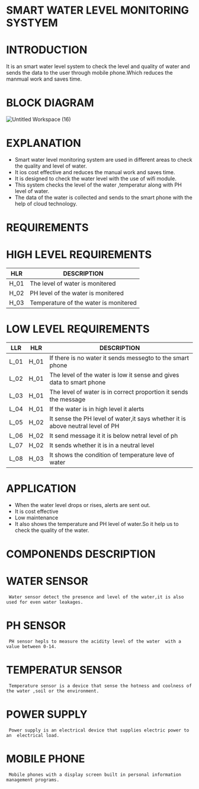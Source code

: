 # SMART WATER LEVEL MONITORING SYSTYEM
# INTRODUCTION
  It is an smart water level system to check the level and quality of water and sends the data to the user through mobile phone.Which reduces the manmual work and saves time.
# BLOCK DIAGRAM
![Untitled Workspace (16)](https://user-images.githubusercontent.com/98879001/154844675-24634443-7c3e-4994-87c2-557b40233146.png)
# EXPLANATION
   * Smart water level monitoring system are used in different areas to check the quality and level of water. 
   * It ios cost effective and reduces the manual work and saves time.
   * It is designed to check the water level with the use of wifi module.
   * This system checks the level of the water ,temperatur along with PH level of water.
   * The data of the water is collected and sends to the smart phone with the help of cloud technology.

# REQUIREMENTS
# HIGH LEVEL REQUIREMENTS
| HLR | DESCRIPTION |
|-----|-------------|
|H_01| The level of water is monitered|
|H_02| PH level of the water is monitered|
|H_03| Temperature of the water is monitered|
# LOW LEVEL REQUIREMENTS
|LLR|HLR|DESCRIPTION|
|---|---|-----------|
|L_01|H_01| If there is no water it sends messegto to the smart phone|
|L_02|H_01| The level of the water is low it sense and gives data to smart phone |
|L_03|H_01| The level of water is in correct proportion it sends the message |
|L_04|H_01| If the water is in high level it alerts  |
|L_05|H_02| It sense the PH level of water,it says whether it is above neutral level of PH|
|L_06|H_02| It send message it it is below netral level of ph|
|L_07|H_02| It sends whether it is in a neutral level| 
|L_08|H_03| It shows the condition of temperature leve of water|
# APPLICATION
  * When the water level drops or rises, alerts are sent out.
  * It is cost effective
  * Low maintenance
  * It also shows the temperature and PH level of water.So it help us to check the quality of the water.


# COMPONENDS DESCRIPTION
 # WATER SENSOR
     Water sensor detect the presence and level of the water,it is also used for even water leakages.
 # PH SENSOR
     PH sensor hepls to measure the acidity level of the water  with a value between 0-14.
 # TEMPERATUR SENSOR
     Temperature sensor is a device that sense the hotness and coolness of the water ,soil or the environment.
 # POWER SUPPLY
     Power supply is an electrical device that supplies electric power to an  electrical load.
 # MOBILE PHONE
     Mobile phones with a display screen built in personal information management programs.
